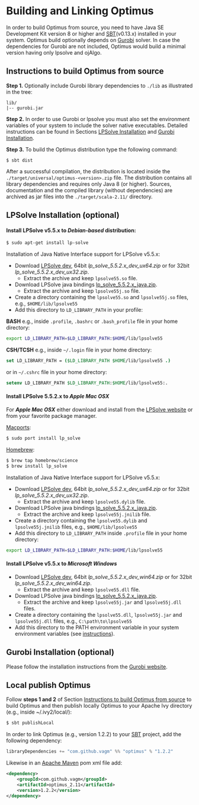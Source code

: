 # Building and Linking Optimus

In order to build Optimus from source, you need to have Java SE Development Kit version 8 or higher and [SBT](http://www.scala-sbt.org/)(v0.13.x) installed in your system. Optimus build optionally depends on [Gurobi](http://www.gurobi.com/) solver. In case the dependencies for Gurobi are not included, Optimus would build a minimal version having only lpsolve and ojAlgo.

## Instructions to build Optimus from source

**Step 1.** Optionally include Gurobi library dependencies to `./lib` as illustrated in the tree:
```
lib/
|-- gurobi.jar
```

**Step 2.** In order to use Gurobi or lpsolve you must also set the environment variables of your system to include the solver native executables. Detailed instructions can be found in Sections [LPSolve Installation](#lpsolve-installation) and [Gurobi Installation](#gurobi-installation).

**Step 3.** To build the Optimus distribution type the following command:
```
$ sbt dist
```

After a successful compilation, the distribution is located inside the `./target/universal/optimus-<version>.zip` file. The distribution contains all library dependencies and requires only Java 8 (or higher). Sources, documentation and the compiled library (without dependencies) are archived as jar files into the `./target/scala-2.11/` directory.

## LPSolve Installation (optional)

#### Install LPSolve v5.5.x to ***Debian-based*** distribution:
```bash
$ sudo apt-get install lp-solve
```

Installation of Java Native Interface support for LPSolve v5.5.x:
* Download [LPSolve dev](http://sourceforge.net/projects/lpsolve/files/lpsolve/5.5.2.0/), 64bit *lp_solve_5.5.2.x_dev_ux64.zip* or for 32bit *lp_solve_5.5.2.x_dev_ux32.zip*.
  * Extract the archive and keep `lpsolve55.so` file.
* Download LPSolve java bindings [lp_solve_5.5.2.x_java.zip](http://sourceforge.net/projects/lpsolve/files/lpsolve/5.5.2.0/).
    * Extract the archive and keep `lpsolve55j.so` file.
* Create a directory containing the `lpsolve55.so` and `lpsolve55j.so` files, e.g., `$HOME/lib/lpsolve55`
* Add this directory to `LD_LIBRARY_PATH` in your profile:

**BASH** e.g., inside `.profile`, `.bashrc` or `.bash_profile` file in your home directory:
```bash
export LD_LIBRARY_PATH=$LD_LIBRARY_PATH:$HOME/lib/lpsolve55
```

**CSH/TCSH** e.g., inside `~/.login` file in your home directory:
```csh
set LD_LIBRARY_PATH = ($LD_LIBRARY_PATH $HOME/lib/lpsolve55 .)
```
or in `~/.cshrc` file in your home directory:
```csh
setenv LD_LIBRARY_PATH $LD_LIBRARY_PATH:$HOME/lib/lpsolve55:.
```

#### Install LPSolve 5.5.2.x to ***Apple Mac OSX***
For ***Apple Mac OSX*** either download and install from the [LPSolve website](http://lpsolve.sourceforge.net) or from your favorite package manager.

[Macports](https://www.macports.org):
```bash
$ sudo port install lp_solve
```

[Homebrew](http://brew.sh):
```bash
$ brew tap homebrew/science
$ brew install lp_solve
```

Installation of Java Native Interface support for LPSolve v5.5.x:
* Download [LPSolve dev](http://sourceforge.net/projects/lpsolve/files/lpsolve/5.5.2.0/), 64bit *lp_solve_5.5.2.x_dev_ux64.zip* or for 32bit *lp_solve_5.5.2.x_dev_ux32.zip*.
  * Extract the archive and keep `lpsolve55.dylib` file.
* Download LPSolve java bindings [lp_solve_5.5.2.x_java.zip](http://sourceforge.net/projects/lpsolve/files/lpsolve/5.5.2.0/).
    * Extract the archive and keep `lpsolve55j.jnilib` file.
* Create a directory containing the `lpsolve55.dylib` and `lpsolve55j.jnilib` files, e.g., `$HOME/lib/lpsolve55`
* Add this directory to `LD_LIBRARY_PATH` inside `.profile` file in your home directory:

```bash
export LD_LIBRARY_PATH=$LD_LIBRARY_PATH:$HOME/lib/lpsolve55
```

#### Install LPSolve v5.5.x to ***Microsoft Windows***
  * Download [LPSolve dev](http://sourceforge.net/projects/lpsolve/files/lpsolve/5.5.2.0/), 64bit *lp_solve_5.5.2.x_dev_win64.zip* or for 32bit *lp_solve_5.5.2.x_dev_win64.zip*.
    * Extract the archive and keep `lpsolve55.dll` file.
  * Download LPSolve java bindings [lp_solve_5.5.2.x_java.zip](http://sourceforge.net/projects/lpsolve/files/lpsolve/5.5.2.0/).
    * Extract the archive and keep `lpsolve55j.jar` and `lpsolve55j.dll` files.
  * Create a directory containing the `lpsolve55.dll`, `lpsolve55j.jar` and `lpsolve55j.dll` files, e.g., `C:\path\to\lpsolve55`
  * Add this directory to the PATH environment variable in your system environment variables (see [instructions](#microsoft-windows-operating-systems)).

## Gurobi Installation (optional)
Please follow the installation instructions from the [Gurobi website](http://www.gurobi.com).

## Local publish Optimus
Follow **steps 1 and 2** of Section [Instructions to build Optimus from source](#instructions-to-build-optimus-from-source) to build Optimus and then publish locally Optimus to your Apache Ivy directory (e.g., inside ~/.ivy2/local/):

```bash
$ sbt publishLocal
```

In order to link Optimus (e.g., version 1.2.2) to your [SBT](http://www.scala-sbt.org/) project, add the following dependency:

```sbt
libraryDependencies += "com.github.vagm" %% "optimus" % "1.2.2"
```

Likewise in an [Apache Maven](https://maven.apache.org/) pom xml file add:

```xml
<dependency>
    <groupId>com.github.vagm</groupId>
    <artifactId>optimus_2.11</artifactId>
    <version>1.2.2</version>
</dependency>
```